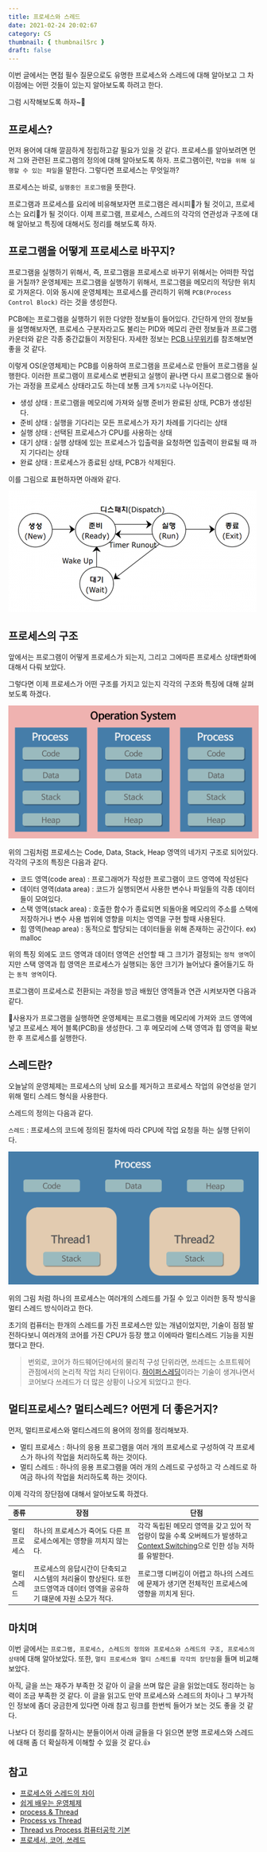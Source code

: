 ```yaml
---
title: 프로세스와 스레드
date: 2021-02-24 20:02:67
category: CS
thumbnail: { thumbnailSrc }
draft: false
---
```


이번 글에서는 면접 필수 질문으로도 유명한 프로세스와 스레드에 대해 알아보고 그 차이점에는 어떤 것들이 있는지 알아보도록 하려고 한다.

그럼 시작해보도록 하자~🚀

## 프로세스?

먼저 용어에 대해 깔끔하게 정립하고갈 필요가 있을 것 같다. 프로세스를 알아보려면 먼저 그와 관련된 프로그램의 정의에 대해 알아보도록 하자. 프로그램이란, `작업을 위해 실행할 수 있는 파일`을 말한다. 그렇다면 프로세스는 무엇일까?

프로세스는 바로, `실행중인 프로그램`을 뜻한다.

프로그램과 프로세스를 요리에 비유해보자면 프로그램은 레시피📜가 될 것이고, 프로세스는 요리🍔가 될 것이다. 이제 프로그램, 프로세스, 스레드의 각각의 연관성과 구조에 대해 알아보고 특징에 대해서도 정리를 해보도록 하자.

## 프로그램을 어떻게 프로세스로 바꾸지?

프로그램을 실행하기 위해서, 즉, 프로그램을 프로세스로 바꾸기 위해서는 어떠한 작업을 거칠까?
운영체제는 프로그램을 실행하기 위해서, 프로그램을 메모리의 적당한 위치로 가져온다. 이와 동시에 운영체제는 프로세스를 관리하기 위해 `PCB(Process Control Block)` 라는 것을 생성한다.

PCB에는 프로그램을 실행하기 위한 다양한 정보들이 들어있다. 간단하게 안의 정보들을 설명해보자면, 프로세스 구분자라고도 불리는 PID와 메모리 관련 정보들과 프로그램 카운터와 같은 각종 중간값들이 저장된다. 자세한 정보는 [PCB 나무위키](https://ko.wikipedia.org/wiki/%ED%94%84%EB%A1%9C%EC%84%B8%EC%8A%A4_%EC%A0%9C%EC%96%B4_%EB%B8%94%EB%A1%9D)를 참조해보면 좋을 것 같다.

이렇게 OS(운영체제)는 PCB를 이용하여 프로그램을 프로세스로 만들어 프로그램을 실행한다. 이러한 프로그램이 프로세스로 변환되고 실행이 끝나면 다시 프로그램으로 돌아가는 과정을 프로세스 상태라고도 하는데 보통 크게 `5가지`로 나누어진다.

- 생성 상태 : 프로그램을 메모리에 가져와 실행 준비가 완료된 상태, PCB가 생성된다.
- 준비 상태 : 실행을 기다리는 모든 프로세스가 자기 차례를 기다리는 상태
- 실행 상태 : 선택된 프로세스가 CPU를 사용하는 상태
- 대기 상태 : 실행 상태에 있는 프로세스가 입출력을 요청하면 입출력이 완료될 때 까지 기다리는 상태
- 완료 상태 : 프로세스가 종료된 상태, PCB가 삭제된다.

이를 그림으로 표현하자면 아래와 같다.

![프로세스 상태](images/process_status.png)

## 프로세스의 구조

앞에서는 프로그램이 어떻게 프로세스가 되는지, 그리고 그에따른 프로세스 상태변화에 대해서 다뤄 보았다.

그렇다면 이제 프로세스가 어떤 구조를 가지고 있는지 각각의 구조와 특징에 대해 살펴보도록 하겠다.

![프로세스 구조](images/process.png)

위의 그림처럼 프로세스는 Code, Data, Stack, Heap 영역의 네가지 구조로 되어있다.
각각의 구조의 특징은 다음과 같다.

- 코드 영역(code area) : 프로그래머가 작성한 프로그램이 코드 영역에 작성된다
- 데이터 영역(data area) : 코드가 실행되면서 사용한 변수나 파일들의 각종 데이터들이 모여있다.
- 스택 영역(stack area) : 호출한 함수가 종료되면 되돌아올 메모리의 주소를 스택에 저장하거나 변수 사용 범위에 영향을 미치는 영역을 구현 할때 사용된다.
- 힙 영역(heap area) : 동적으로 할당되는 데이터들을 위해 존재하는 공간이다. ex) malloc

위의 특징 외에도 코드 영역과 데이터 영역은 선언할 때 그 크기가 결정되는 `정적 영역`이지만 스택 영역과 힙 영역은 프로세스가 실행되는 동안 크기가 늘어났다 줄어들기도 하는 `동적 영역`이다.

프로그램이 프로세스로 전환되는 과정을 방금 배웠던 영역들과 연관 시켜보자면 다음과 같다.

📌사용자가 프로그램을 실행하면 운영체제는 프로그램을 메모리에 가져와 코드 영역에 넣고 프로세스 제어 블록(PCB)을 생성한다. 그 후 메모리에 스택 영역과 힙 영역을 확보한 후 프로세스를 실행한다.

## 스레드란?

오늘날의 운영체제는 프로세스의 낭비 요소를 제거하고 프로세스 작업의 유연성을 얻기 위해 멀티 스레드 형식을 사용한다.

스레드의 정의는 다음과 같다.

`스레드` : 프로세스의 코드에 정의된 절차에 따라 CPU에 작업 요청을 하는 실행 단위이다.

![스레드](images/thread.png)

위의 그림 처럼 하나의 프로세스는 여러개의 스레드를 가질 수 있고 이러한 동작 방식을 멀티 스레드 방식이라고 한다.

초기의 컴퓨터는 한개의 스레드를 가진 프로세스만 있는 개념이었지만, 기술이 점점 발전하다보니 여러개의 코어를 가진 CPU가 등장 했고 이에따라 멀티스레드 기능을 지원했다고 한다.

> 번외로, 코어가 하드웨어단에서의 물리적 구성 단위라면, 쓰레드는 소프트웨어 관점에서의 논리적 작업 처리 단위이다. [하이퍼스레딩](https://www.intel.co.kr/content/www/kr/ko/gaming/resources/hyper-threading.html)이라는 기술이 생겨나면서 코어보다 쓰레드가 더 많은 상황이 나오게 되었다고 한다.

## 멀티프로세스? 멀티스레드? 어떤게 더 좋은거지?

먼저, 멀티프로세스와 멀티스레드의 용어의 정의를 정리해보자.

- 멀티 프로세스 : 하나의 응용 프로그램을 여러 개의 프로세스로 구성하여 각 프로세스가 하나의 작업을 처리하도록 하는 것이다.
- 멀티 스레드 : 하나의 응용 프로그램을 여러 개의 스레드로 구성하고 각 스레드로 하여금 하나의 작업을 처리하도록 하는 것이다.

이제 각각의 장단점에 대해서 알아보도록 하겠다.

| 종류          | 장점                                                                                                                       | 단점                                                                                                                                                                                               |
| ------------- | -------------------------------------------------------------------------------------------------------------------------- | -------------------------------------------------------------------------------------------------------------------------------------------------------------------------------------------------- |
| 멀티 프로세스 | 하나의 프로세스가 죽어도 다른 프로세스에게는 영향을 끼치지 않는다.                                                         | 각각 독립된 메모리 영역을 갖고 있어 작업량이 많을 수록 오버헤드가 발생하고 [Context Switching](https://ko.wikipedia.org/wiki/%EB%AC%B8%EB%A7%A5_%EA%B5%90%ED%99%98)으로 인한 성능 저하를 유발한다. |
| 멀티 스레드   | 프로세스의 응답시간이 단축되고 시스템의 처리율이 향상된다. 또한 코드영역과 데이터 영역을 공유하기 떄문에 자원 소모가 적다. | 프로그맹 디버깅이 어렵고 하나의 스레드에 문제가 생기면 전체적인 프로세스에 영향을 끼치게 된다.                                                                                                     |

## 마치며

이번 글에서는 `프로그램, 프로세스, 스레드의 정의와 프로세스와 스레드의 구조, 프로세스의 상태`에 대해 알아보았다. 또한, `멀티 프로세스와 멀티 스레드를 각각의 장단점`을 들며 비교해 보았다.

아직, 글을 쓰는 재주가 부족한 것 같아 이 글을 쓰며 많은 글을 읽었는데도 정리하는 능력이 조금 부족한 것 같다. 이 글을 읽고도 만약 프로세스와 스레드의 차이나 그 부가적인 정보에 좀더 궁금한게 있다면 아래 참고 링크를 한번씩 들어가 보는 것도 좋을 것 같다.

나보다 더 정리를 잘하시는 분들이어서 아래 글들을 다 읽으면 분명 프로세스와 스레드에 대해 좀 더 확실하게 이해할 수 있을 것 같다.👍

## 참고

- [프로세스와 스레드의 차이](https://gmlwjd9405.github.io/2018/09/14/process-vs-thread.html)
- [쉽게 배우는 운영체제](http://www.yes24.com/Product/Goods/62054527)
- [process & Thread](https://www.youtube.com/watch?v=LLiV5Yz1AWg&t=1s)
- [Process vs Thread](https://www.youtube.com/watch?v=DmZnOg5Ced8)
- [Thread vs Process 컴퓨터공학 기본](https://www.youtube.com/watch?v=RrfASw-jfZ4)
- [프로세서, 코어, 쓰레드](https://m.blog.naver.com/sjc02183/221844611260)
